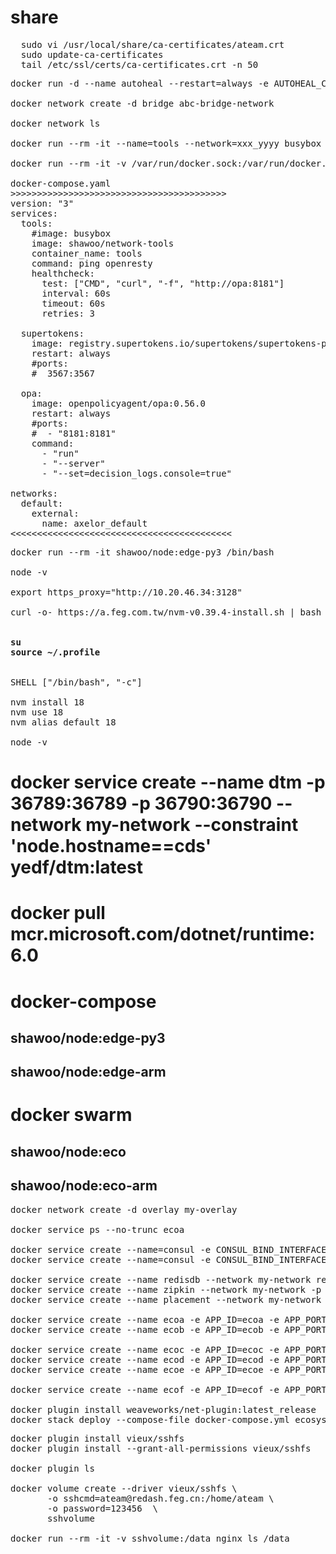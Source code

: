 # share 
<pre>
  sudo vi /usr/local/share/ca-certificates/ateam.crt
  sudo update-ca-certificates
  tail /etc/ssl/certs/ca-certificates.crt -n 50
</pre>

<pre>
docker run -d --name autoheal --restart=always -e AUTOHEAL_CONTAINER_LABEL=all -v /var/run/docker.sock:/var/run/docker.sock willfarrell/autoheal

docker network create -d bridge abc-bridge-network  
       
docker network ls
       
docker run --rm -it --name=tools --network=xxx_yyyy busybox /bin/sh

docker run --rm -it -v /var/run/docker.sock:/var/run/docker.sock --user root --network=xxx_yyyy docker /bin/sh       

docker-compose.yaml
>>>>>>>>>>>>>>>>>>>>>>>>>>>>>>>>>>>>>>>>>
version: "3"
services:
  tools:
    #image: busybox
    image: shawoo/network-tools
    container_name: tools
    command: ping openresty
    healthcheck:
      test: ["CMD", "curl", "-f", "http://opa:8181"]
      interval: 60s
      timeout: 60s
      retries: 3

  supertokens:
    image: registry.supertokens.io/supertokens/supertokens-postgresql
    restart: always
    #ports:
    #  3567:3567
       
  opa:
    image: openpolicyagent/opa:0.56.0
    restart: always
    #ports:
    #  - "8181:8181"
    command:
      - "run"
      - "--server"
      - "--set=decision_logs.console=true"

networks:
  default:
    external:
      name: axelor_default
<<<<<<<<<<<<<<<<<<<<<<<<<<<<<<<<<<<<<<<<<<
</pre>
<pre>
docker run --rm -it shawoo/node:edge-py3 /bin/bash

node -v

export https_proxy="http://10.20.46.34:3128"

curl -o- https://a.feg.com.tw/nvm-v0.39.4-install.sh | bash

<strong>
su
source ~/.profile
</strong>
       
SHELL ["/bin/bash", "-c"]
       
nvm install 18
nvm use 18
nvm alias default 18
       
node -v
</pre>

# docker service create --name dtm -p 36789:36789 -p 36790:36790 --network my-network --constraint 'node.hostname==cds' yedf/dtm:latest

# docker pull mcr.microsoft.com/dotnet/runtime:6.0

# docker-compose
## shawoo/node:edge-py3
## shawoo/node:edge-arm
# docker swarm
## shawoo/node:eco    
## shawoo/node:eco-arm

<pre>
docker network create -d overlay my-overlay

docker service ps --no-trunc ecoa

docker service create --name=consul -e CONSUL_BIND_INTERFACE=eth1 --network my-networ -p 8500:8500 --constraint 'node.hostname==cds' consul
docker service create --name=consul -e CONSUL_BIND_INTERFACE=eth0 --network my-network -p 8500:8500 consul

docker service create --name redisdb --network my-network redis
docker service create --name zipkin --network my-network -p 9411:9411 openzipkin/zipkin
docker service create --name placement --network my-network -p 50005:50005 daprio/dapr ./placement -port 50005

docker service create --name ecoa -e APP_ID=ecoa -e APP_PORT=3303 -p 3601:3500 --network my-network --constraint 'node.hostname==cds' shawoo/node:eco
docker service create --name ecob -e APP_ID=ecob -e APP_PORT=3303 -p 3602:3500 --network my-network --constraint 'node.hostname==cds' shawoo/node:eco

docker service create --name ecoc -e APP_ID=ecoc -e APP_PORT=3303 -p 3603:3500 --network my-network --constraint 'node.hostname==black-pearl' shawoo/node:eco-arm
docker service create --name ecod -e APP_ID=ecod -e APP_PORT=3303 -p 3604:3500 --network my-network --constraint 'node.hostname!=black-pearl' shawoo/node:eco
docker service create --name ecoe -e APP_ID=ecoe -e APP_PORT=8080 -p 3605:3500 --network my-network --constraint 'node.hostname==black-pearl' shawoo/java8:eco-arm

docker service create --name ecof -e APP_ID=ecof -e APP_PORT=5000 -p 3606:3500 --network my-network --constraint 'node.hostname==cds' shawoo/dotnet6:eco

docker plugin install weaveworks/net-plugin:latest_release
docker stack deploy --compose-file docker-compose.yml ecosys
</pre>

<pre>
docker plugin install vieux/sshfs
docker plugin install --grant-all-permissions vieux/sshfs

docker plugin ls

docker volume create --driver vieux/sshfs \
       -o sshcmd=ateam@redash.feg.cn:/home/ateam \
       -o password=123456  \
       sshvolume

docker run --rm -it -v sshvolume:/data nginx ls /data
</pre>
